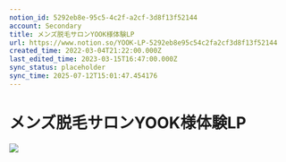 ```yaml
---
notion_id: 5292eb8e-95c5-4c2f-a2cf-3d8f13f52144
account: Secondary
title: メンズ脱毛サロンYOOK様体験LP
url: https://www.notion.so/YOOK-LP-5292eb8e95c54c2fa2cf3d8f13f52144
created_time: 2022-03-04T21:22:00.000Z
last_edited_time: 2023-03-15T16:47:00.000Z
sync_status: placeholder
sync_time: 2025-07-12T15:01:47.454176
---
```

# メンズ脱毛サロンYOOK様体験LP

![](https://prod-files-secure.s3.us-west-2.amazonaws.com/d58fe38c-a9d4-4466-aed9-85604b7b2c6d/2d11aa65-ef51-48ee-b3b1-cc808d21a8c2/%E3%82%B9%E3%82%AF%E3%83%AA%E3%83%BC%E3%83%B3%E3%82%B7%E3%83%A7%E3%83%83%E3%83%88_2022-03-14_15.40.35.png?X-Amz-Algorithm=AWS4-HMAC-SHA256&X-Amz-Content-Sha256=UNSIGNED-PAYLOAD&X-Amz-Credential=ASIAZI2LB4663GRVCTXY%2F20250719%2Fus-west-2%2Fs3%2Faws4_request&X-Amz-Date=20250719T064249Z&X-Amz-Expires=3600&X-Amz-Security-Token=IQoJb3JpZ2luX2VjEIX%2F%2F%2F%2F%2F%2F%2F%2F%2F%2FwEaCXVzLXdlc3QtMiJGMEQCIHoeH5zT8cArew2eFYFPpqfXMn6T8DPp01z%2BxJ22as9VAiBzlBEHfWrq7sZ%2BeuGcJfpYO824eoX65rk8S8a7Le5SvCqIBAie%2F%2F%2F%2F%2F%2F%2F%2F%2F%2F8BEAAaDDYzNzQyMzE4MzgwNSIMI%2F%2F3k%2B5fsQaLdX%2F%2FKtwD%2F1HpuUNWIfZk3Jn%2BHjm%2FntmaG5fF40o2wq5N8imLGxC5MTIW9NRvyLCcbSgDb%2FtgcMYX8kitarOYihSkgVUk1hf34L7g1%2BrIG0Uml3EyBxbbS98HPgadaqfPX9q7%2B9ZrP3lZ4QJuQqW0CUkOARvlg7Ws3femMl9Xfs0T22uCQ1UHnrwdLoLmcIExVQxIzDIlh2bPU5TdAjGxul2EAVZ33q%2FWTUe8sf42y0vt%2F0g5OmGuBWI4BOsjgDeFyFOk0EEPQygqWJhU%2BoKeydFdRi7SAr4o4KRE1GFd8Vlqb%2BAM9rnFdy79IVi7vD%2FfvgV9U0KmAabsNftgU%2BvIL4K2LW9uRu15NPoCduw1IMJ%2BYp1ggdM0S%2FdJHNWh7cp13JRZXl8gE7z5CxdwYP1GkzTBnI0A%2FCIcYocyGN2loetj9pBgVntP5LUguUBqP4vh2faYntLKG95avszp%2FXf2nog%2FjIFaO7KjkU6ht8FUXmWDr%2BYUqvyylXrht2pT4k2CLbly9OHFbvyy8Q20g1zGCam3%2BypXM0614exOCmer%2FVUFXnkji%2BUOBLDRAV1sMioQpETHsJ2HtbNs7H2mHk5AfkalJzsKZUIxuiiBcqd0iKyxLlvlyN2ebG8kma6GQaTeOeAwqMXswwY6pgEk%2B9q1ofkIj%2B0xmfzOqEhc0cTtSoQPOzMYoUFkXzAGwokphoWj9c878QDgeLQTQqrUTQRB8%2BSztaK8X1grlh5sZE1%2BwebiSLk10sImXdXwQKa7mP7UmVizsKEWLjABpEA5NHzkOhEqEeW%2FT1B%2FI9T0gYWpTCcnwHbD3vqilGX8E%2FjNZjS5Rkl6T84WoaVEOYN%2BiNxPbBL0WzTWqwYScy5rsoHz96W6&X-Amz-Signature=01099916b75f88f24117ae363cb97959f222a2976e183592a2c2d4a5884b0cdb&X-Amz-SignedHeaders=host&x-amz-checksum-mode=ENABLED&x-id=GetObject)